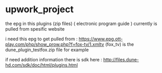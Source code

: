 # upwork_project
the epg in this plugins (zip files) ( electronic program guide ) currently is pulled from spesific website

i need this epg to get pulled from : https://www.epg.ott-play.com/php/show_prow.php?f=fox-tv/1.xmltv  (fox_tv) is the dune_plugin_testfox.zip file for example

if need addition information there is sdk here : http://files.dune-hd.com/sdk/doc/html/plugins.html
